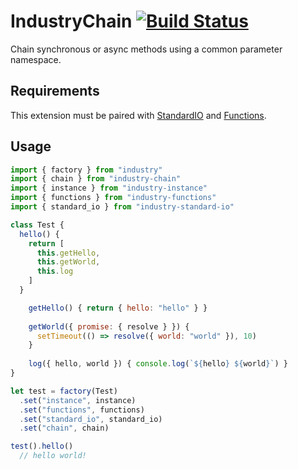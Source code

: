 # IndustryChain [![Build Status](https://travis-ci.org/invrs/industry-chain.svg?branch=master)](https://travis-ci.org/invrs/industry-chain)

Chain synchronous or async methods using a common parameter namespace.

## Requirements

This extension must be paired with [StandardIO](https://github.com/invrs/industry-standard-io) and [Functions](https://github.com/invrs/industry-functions).

## Usage

```js
import { factory } from "industry"
import { chain } from "industry-chain"
import { instance } from "industry-instance"
import { functions } from "industry-functions"
import { standard_io } from "industry-standard-io"

class Test {
  hello() {
    return [
      this.getHello,
      this.getWorld,
      this.log
    ]
  }

    getHello() { return { hello: "hello" } }
    
    getWorld({ promise: { resolve } }) {
      setTimeout(() => resolve({ world: "world" }), 10)
    }
    
    log({ hello, world }) { console.log(`${hello} ${world}`) }
}

let test = factory(Test)
  .set("instance", instance)
  .set("functions", functions)
  .set("standard_io", standard_io)
  .set("chain", chain)

test().hello()
  // hello world!
```
